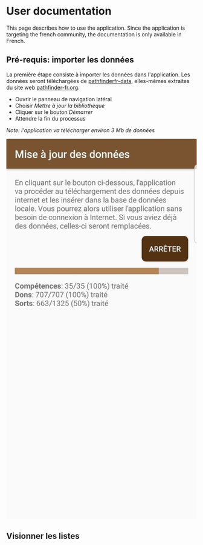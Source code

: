 # User documentation

This page describes how to use the application. Since the application is targeting the french community,
the documentation is only available in French.

## Pré-requis: importer les données

La première étape consiste à importer les données dans l'application. Les données seront téléchargées
de [pathfinderfr-data](https://github.com/SvenWerlen/pathfinderfr-data/tree/master/data), elles-mêmes
extraites du site web [pathfinder-fr.org](http://www.pathfinder-fr.org).

* Ouvrir le panneau de navigation latéral
* Choisir _Mettre à jour la bibliothèque_
* Cliquer sur le bouton _Démarrer_
* Attendre la fin du processus 

_Note: l'application va télécharger environ 3 Mb de données_ 

![Capture import de données](../images/pathfinderfr_download-data-android.jpg)


## Visionner les listes

